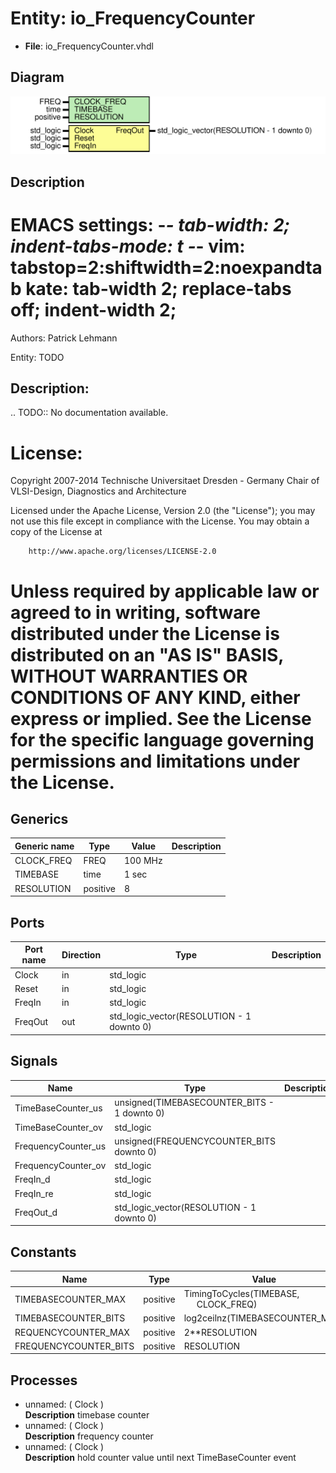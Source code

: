 # Entity: io_FrequencyCounter

- **File**: io_FrequencyCounter.vhdl
## Diagram

![Diagram](io_FrequencyCounter.svg "Diagram")
## Description

 EMACS settings: -*-  tab-width: 2; indent-tabs-mode: t -*-
 vim: tabstop=2:shiftwidth=2:noexpandtab
 kate: tab-width 2; replace-tabs off; indent-width 2;
 =============================================================================
 Authors:				 	Patrick Lehmann

 Entity:				 	TODO

 Description:
 -------------------------------------
 .. TODO:: No documentation available.

 License:
 =============================================================================
 Copyright 2007-2014 Technische Universitaet Dresden - Germany
										 Chair of VLSI-Design, Diagnostics and Architecture

 Licensed under the Apache License, Version 2.0 (the "License");
 you may not use this file except in compliance with the License.
 You may obtain a copy of the License at

		http://www.apache.org/licenses/LICENSE-2.0

 Unless required by applicable law or agreed to in writing, software
 distributed under the License is distributed on an "AS IS" BASIS,
 WITHOUT WARRANTIES OR CONDITIONS OF ANY KIND, either express or implied.
 See the License for the specific language governing permissions and
 limitations under the License.
 =============================================================================
## Generics

| Generic name | Type     | Value   | Description |
| ------------ | -------- | ------- | ----------- |
| CLOCK_FREQ   | FREQ     | 100 MHz |             |
| TIMEBASE     | time     | 1 sec   |             |
| RESOLUTION   | positive | 8       |             |
## Ports

| Port name | Direction | Type                                      | Description |
| --------- | --------- | ----------------------------------------- | ----------- |
| Clock     | in        | std_logic                                 |             |
| Reset     | in        | std_logic                                 |             |
| FreqIn    | in        | std_logic                                 |             |
| FreqOut   | out       | std_logic_vector(RESOLUTION - 1 downto 0) |             |
## Signals

| Name                | Type                                        | Description |
| ------------------- | ------------------------------------------- | ----------- |
| TimeBaseCounter_us  | unsigned(TIMEBASECOUNTER_BITS - 1 downto 0) |             |
| TimeBaseCounter_ov  | std_logic                                   |             |
| FrequencyCounter_us | unsigned(FREQUENCYCOUNTER_BITS downto 0)    |             |
| FrequencyCounter_ov | std_logic                                   |             |
| FreqIn_d            | std_logic                                   |             |
| FreqIn_re           | std_logic                                   |             |
| FreqOut_d           | std_logic_vector(RESOLUTION - 1 downto 0)   |             |
## Constants

| Name                  | Type     | Value                                                                     | Description |
| --------------------- | -------- | ------------------------------------------------------------------------- | ----------- |
| TIMEBASECOUNTER_MAX   | positive |  TimingToCycles(TIMEBASE,<br><span style="padding-left:20px"> CLOCK_FREQ) |             |
| TIMEBASECOUNTER_BITS  | positive |  log2ceilnz(TIMEBASECOUNTER_MAX)                                          |             |
| REQUENCYCOUNTER_MAX   | positive |  2**RESOLUTION                                                            |             |
| FREQUENCYCOUNTER_BITS | positive |  RESOLUTION                                                               |             |
## Processes
- unnamed: ( Clock )
</br>**Description**
 timebase counter 
- unnamed: ( Clock )
</br>**Description**
 frequency counter 
- unnamed: ( Clock )
</br>**Description**
 hold counter value until next TimeBaseCounter event 
